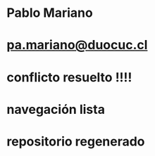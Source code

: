 # Pablo Mariano
# pa.mariano@duocuc.cl
# conflicto resuelto !!!!
# navegación lista
# repositorio regenerado
